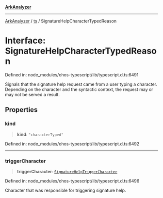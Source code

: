[**ArkAnalyzer**](../../../../README.md)

***

[ArkAnalyzer](../../../../globals.md) / [ts](../README.md) / SignatureHelpCharacterTypedReason

# Interface: SignatureHelpCharacterTypedReason

Defined in: node\_modules/ohos-typescript/lib/typescript.d.ts:6491

Signals that the signature help request came from a user typing a character.
Depending on the character and the syntactic context, the request may or may not be served a result.

## Properties

### kind

> **kind**: `"characterTyped"`

Defined in: node\_modules/ohos-typescript/lib/typescript.d.ts:6492

***

### triggerCharacter

> **triggerCharacter**: [`SignatureHelpTriggerCharacter`](../type-aliases/SignatureHelpTriggerCharacter.md)

Defined in: node\_modules/ohos-typescript/lib/typescript.d.ts:6496

Character that was responsible for triggering signature help.
